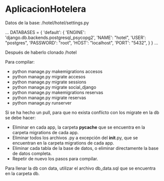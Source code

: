 # AplicacionHotelera

Datos de la base:
/hotel/hotel/settings.py

...
DATABASES = {
    'default': {
        'ENGINE': 'django.db.backends.postgresql_psycopg2',
        'NAME': "hotel",
        'USER': "postgres",
        'PASSWORD': "root",
        'HOST': "localhost",
        'PORT': "5432",
    }
}
...

Después de haberlo clonado
/hotel

Para compilar:
- python manage.py makemigrations accesos
- python manage.py migrate accesos
- python manage.py migrate sessions
- python manage.py migrate social_django
- python manage.py makemigrations reservas
- python manage.py migrate reservas
- python manage.py runserver

Si se ha hecho un pull, para que no exista conflicto con los migrate en la db se debe hacer:
- Eliminar en cada app, la carpeta __pycache__ que se encuentra en la carpeta migrations de cada app.
- Eliminar todos los archivos .py a excepción del __init__.py, que se encuentran en la carpeta migrations de cada app.
- Eliminar cada tabla de la base de datos, o eliminar directamente la base de datos completa.
- Repetir de nuevo los pasos para compilar.

Para llenar la db con data, utilizar el archivo db_data.sql que se encuentra en la carpeta db.
